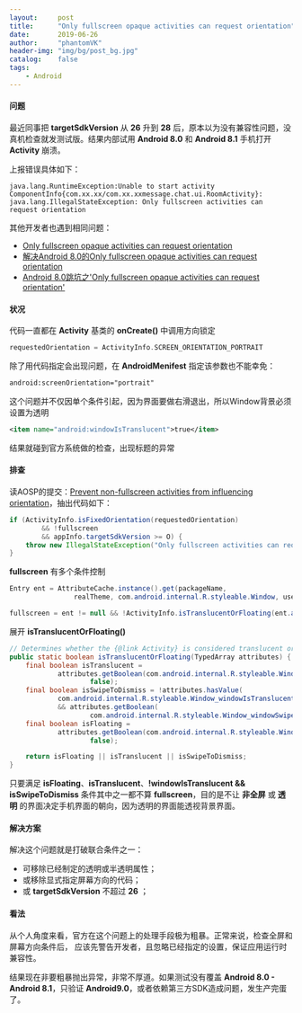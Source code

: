 ```yaml
---
layout:     post
title:      "Only fullscreen opaque activities can request orientation"
date:       2019-06-26
author:     "phantomVK"
header-img: "img/bg/post_bg.jpg"
catalog:    false
tags:
    - Android
---
```


#### 问题

最近同事把 __targetSdkVersion__ 从 __26__ 升到 __28__ 后，原本以为没有兼容性问题，没真机检查就发测试版。结果内部试用 __Android 8.0__ 和 __Android 8.1__ 手机打开 __Activity__ 崩溃。

上报错误具体如下：

```
java.lang.RuntimeException:Unable to start activity ComponentInfo{com.xx.xx/com.xx.xxmessage.chat.ui.RoomActivity}: java.lang.IllegalStateException: Only fullscreen activities can request orientation
```

其他开发者也遇到相同问题：

- [Only fullscreen opaque activities can request orientation](https://stackoverflow.com/questions/48072438/java-lang-illegalstateexception-only-fullscreen-opaque-activities-can-request-o)
- [解决Android 8.0的Only fullscreen opaque activities can request orientation](https://www.jianshu.com/p/883c19af074b)
- [Android 8.0跳坑之'Only fullscreen opaque activities can request orientation'](https://blog.csdn.net/DadaCockWire/article/details/80250152)

#### 状况

代码一直都在 __Activity__ 基类的 __onCreate()__ 中调用方向锁定

```kotlin
requestedOrientation = ActivityInfo.SCREEN_ORIENTATION_PORTRAIT
```

除了用代码指定会出现问题，在 __AndroidMenifest__ 指定该参数也不能幸免：

```xml
android:screenOrientation="portrait"
```

这个问题并不仅因单个条件引起，因为界面要做右滑退出，所以Window背景必须设置为透明

```xml
<item name="android:windowIsTranslucent">true</item>
```

结果就碰到官方系统做的检查，出现标题的异常

#### 排查

读AOSP的提交：[Prevent non-fullscreen activities from influencing orientation](https://github.com/aosp-mirror/platform_frameworks_base/commit/39791594560b2326625b663ed6796882900c220f#diff-a9aa0352703240c8ae70f1c83add4bc8R981)，抽出代码如下：

```java
if (ActivityInfo.isFixedOrientation(requestedOrientation)
        && !fullscreen
        && appInfo.targetSdkVersion >= O) {
    throw new IllegalStateException("Only fullscreen activities can request orientation");
}
```

__fullscreen__ 有多个条件控制

```java
Entry ent = AttributeCache.instance().get(packageName,
                realTheme, com.android.internal.R.styleable.Window, userId);

fullscreen = ent != null && !ActivityInfo.isTranslucentOrFloating(ent.array);
```

展开 __isTranslucentOrFloating()__

```java
// Determines whether the {@link Activity} is considered translucent or floating.
public static boolean isTranslucentOrFloating(TypedArray attributes) {
    final boolean isTranslucent =
            attributes.getBoolean(com.android.internal.R.styleable.Window_windowIsTranslucent,
                    false);
    final boolean isSwipeToDismiss = !attributes.hasValue(
            com.android.internal.R.styleable.Window_windowIsTranslucent)
            && attributes.getBoolean(
                    com.android.internal.R.styleable.Window_windowSwipeToDismiss, false);
    final boolean isFloating =
            attributes.getBoolean(com.android.internal.R.styleable.Window_windowIsFloating,
                    false);

    return isFloating || isTranslucent || isSwipeToDismiss;
}
```

只要满足 __isFloating__、__isTranslucent__、__!windowIsTranslucent && isSwipeToDismiss__ 条件其中之一都不算 __fullscreen__，目的是不让 __非全屏__ 或 __透明__ 的界面决定手机界面的朝向，因为透明的界面能透视背景界面。

#### 解决方案

解决这个问题就是打破联合条件之一：

- 可移除已经制定的透明或半透明属性；
- 或移除显式指定屏幕方向的代码；
- 或 __targetSdkVersion__ 不超过 __26__ ；

#### 看法

从个人角度来看，官方在这个问题上的处理手段极为粗暴。正常来说，检查全屏和屏幕方向条件后， 应该先警告开发者，且忽略已经指定的设置，保证应用运行时兼容性。

结果现在非要粗暴抛出异常，非常不厚道。如果测试没有覆盖 __Android 8.0 - Android 8.1__，只验证 __Android9.0__，或者依赖第三方SDK造成问题，发生产完蛋了。
